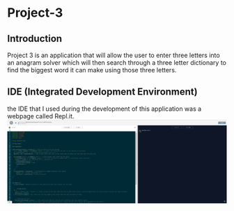 # Project-3
## Introduction
Project 3 is an application that will allow the user to enter three letters into an anagram solver which will then search through a three letter dictionary to find the biggest word it can make using those three letters.
## IDE (Integrated Development Environment)
the IDE that I used during the development of this application was a webpage called Repl.it.
![Repl-IT](https://raw.githubusercontent.com/HORNETJOE/Project-3/master/Capture.PNG)
